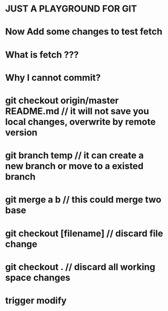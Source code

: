# JUST A PLAYGROUND FOR GIT

# Now Add some changes to test fetch
# What is fetch ???
# Why I cannot commit?
# git checkout origin/master README.md // it will not save you local changes, overwrite by remote version
# git branch temp // it can create a new branch or move to a existed branch
# git merge a b // this could merge two base

# git checkout [filename] // discard file change 
# git checkout .	 // discard all working space changes
# trigger modify
